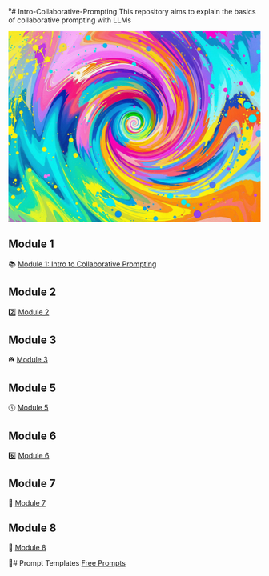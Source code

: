 ⁹# Intro-Collaborative-Prompting
This repository aims to explain the basics of collaborative prompting with LLMs 

![ReactNativeBlobUtilTmp](https://github.com/Jewelzufo/Intro-Collaborative-Prompting/raw/main/ReactNativeBlobUtilTmp_vfe8zq4lfqmtub4k01qx8d.png)

## Module 1
📚 [Module 1: Intro to Collaborative Prompting](https://github.com/Jewelzufo/Intro-Collaborative-Prompting/blob/main/Module%201.md)
## Module 2
2️⃣ [Module 2](https://github.com/Jewelzufo/Intro-Collaborative-Prompting/blob/main/Module2.md)
## Module 3
☘️ [Module 3](https://github.com/Jewelzufo/Intro-Collaborative-Prompting/blob/main/Module3.md)
## Module 5
🕔 [Module 5](https://github.com/Jewelzufo/Intro-Collaborative-Prompting/blob/main/Module5.md)
## Module 6
6️⃣ [Module 6](https://github.com/Jewelzufo/Intro-Collaborative-Prompting/blob/main/Module6.md)
## Module 7
🎰 [Module 7](https://github.com/Jewelzufo/Intro-Collaborative-Prompting/blob/main/Module7.md)
## Module 8
🎱 [Module 8](https://github.com/Jewelzufo/Intro-Collaborative-Prompting/blob/main/Module8.md)


📓# Prompt Templates
[Free Prompts](https://github.com/Jewelzufo/Free-Prompts)
